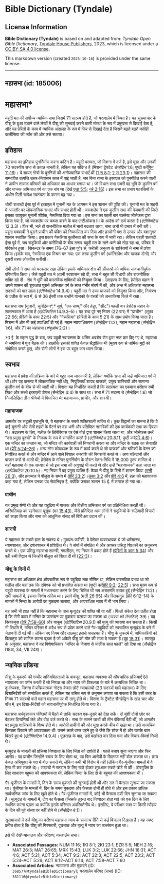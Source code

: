 # Bible Dictionary (Tyndale)

## License Information

**Bible Dictionary (Tyndale)** is based on and adapted from: _Tyndale Open Bible Dictionary_, [Tyndale House Publishers](https://tyndaleopenresources.com/), 2023, which is licensed under a [CC BY-SA 4.0 license](https://creativecommons.org/licenses/by-sa/4.0/legalcode.en).

This markdown version (created `2025-10-16`) is provided under the same license.



--------------------------------

## महासभा (id: 185006)

महासभा\*
========

यहूदी मत की सर्वोच्च न्यायिक सभा जिसमें 71 सदस्य होते हैं, जो यरूशलेम में स्थित है। यह सुसमाचार के यीशु के दुःख उठाने वाले लेखों में यीशु की सुनवाई करने वाली संस्था के रूप में प्रमुखता से दिखाई देता है, और यह प्रेरितों के काम में न्यायिक अदालत के रूप में फिर से दिखाई देता है जिसने बढ़ते बढ़ते मसीही कलीसिया की जाँच की और उसे सताया।

इतिहास
------

महासभा का इतिहास पुनर्निर्माण करना कठिन है। यहूदी परम्परा, जो मिशना में दर्ज है, इसे मूसा और उनकी 70 सदस्यीय सभा से उत्पन्न मानती है, लेकिन यह संदिग्ध है (मिशना ट्रैक्टेट *सैन्हेद्रिन* 1:6; पुष्टी करें[गिन 11:16](https://ref.ly/Num11:16))। ये शायद गोत्रों के पुरनियों की अनौपचारिक सभाएँ थीं ([1 रा 8:1](https://ref.ly/1Kgs8:1); [2 रा 23:1](https://ref.ly/2Kgs23:1))। महासभा की सम्भावित उत्पत्ति उत्तर\-निर्वासन काल में पाई जाती है, जब बिना राजा के इस्राएल को पुनर्गठित करने वालों ने प्राचीन शासक परिवारों को अधिकार का आधार बनाया था। जो विधान सभा उभरी वह भूमि के कुलीन वर्ग और याजक अभिजात वर्ग का एक संघ था (देखें [एज्रा 5:5](https://ref.ly/Ezra5:5); [नहे 2:16](https://ref.ly/Neh2:16))। इस सभा का प्रभाव फारसियों के अधीन मिली सापेक्ष स्वतंत्रता के कारण बढ़ गया।

चौथी शताब्दी ईसा पूर्व में इस्राएल में यूनानी मत के आगमन ने इस शासन की पुष्टि की। यूनानी मत के शहरों में आमतौर पर लोकतांत्रिक सभाएं और सभाएं होती थीं। यरूशलेम ने एक कुलीन सभा की मेजबानी की जिसे इसका उपयुक्त यूनानी शीर्षक, गेरूसिया दिया गया था। इस सभा का पहली बार उल्लेख जोसेफस द्वारा किया गया है, जो यरूशलेम पर कब्जा करने के बाद एन्टीओकस III के आदेश को दर्ज करता है (*एंटीक्विटिस* 12\.3\.3\)। फिर भी, भले ही राजनीतिक माहौल में भारी बदलाव आया, सभा अभी भी प्रभाव में बनी रही। यहूदा मक्काबी ने पुराने प्राचीन की पंक्ति को निष्कासित कर दिया और हस्मोनी वंश से उत्पन्न और वंशानुगत शासन स्थापित किया। इस प्रकार गेरूसिया कुलीनता की सभा के रूप में जारी रहा। लेकिन पहली शताब्दी ईसा पूर्व में, जब सदूकियों और फरीसियों के बीच तनाव यहूदी मत के ताने\-बाने को तोड़ रहा था, परिषद में परिवर्तन हुआ। सिकन्दर के समय (76–67 ईसा पूर्व) से, फरीसी अनुनय के शास्त्रियों ने सभा में प्रवेश किया।इसके बाद, गेरूसिया एक मिश्रण बन गया: एक तरफ कुलीन वर्ग (धर्मनिरपेक्ष और याजक दोनों) और दूसरी तरफ लोकप्रिय फरीसी।

रोमी लोगों ने सभा को बरकरार रखा लेकिन इसके अधिकार क्षेत्र की सीमाओं को अधिक सावधानीपूर्वक परिभाषित किया। जैसे यहूदी मत ने अपनी स्वशासन खो दी, सभा ने बहुत सी विधायी और राजनीतिक शक्ति खो दी। रोम ने भूमि की वास्तविक शक्तियों को नियुक्त किया। उदाहरण के लिए, हेरोदेस महान ने अपने शासन की शुरुआत पुराने अभिजात वर्ग के साथ गंभीर संघर्ष में की, और अन्त में अधिकांश महासभा सदस्यों को मार डाला (*एंटीक्विटिस* 14\.9\.4\)। यहूदी मत ने उच्च याजको को नियुक्त किया और, नियंत्रण के प्रतीक के रूप में, 6 से 36 ईस्वी तक उन्होंने याजको के वस्त्रों को अन्ताकिया किले में रखा।

महासभा नाम (यूनानी, सुनेद्रियन*,* सूर्य, "एक साथ," और हेड्रा, "सीट") पहली बार हेरोदेस महान के शासनकाल में आता है (*एंटीक्विटिस* 14\.9\.3–5\)। यह शब्द पूरे नए नियम (22 बार) में "प्राचीन" (लूका 22:66; प्रेरितों के काम 22:5\) और "गेरूसिया" (प्रेरितों के काम 5:21\) के साथ प्रयोग किया जाता है। मिशना में और भी कई उपाधियाँ दी गई हैं: महान न्यायाधिकरण (*सैन्हेद्रिन* 11:2\), महान महासभा (*सैन्हेद्रिन* 1:6\), और 71 का महासभा (*शेबूओथ* 2:2\)।

70 ई. के महान युद्ध के बाद, जब यहूदी स्वायत्तता के अंतिम अवशेष रोम द्वारा नष्ट कर दिए गए थे, महासभा ने जमनिया में पुनः बैठक की। हालांकि इसकी शक्ति केवल सैद्धांतिक थी (मुख्य रूप से धार्मिक मुद्दों को संबोधित करते हुए), और रोमी लोगों ने इस पर बहुत कम ध्यान किया।

स्वभाव
------

महासभा में प्रवेश की प्रक्रिया के बारे में बहुत कम जानकारी है, लेकिन क्योंकि सभा की जड़ें अभिजात वर्ग में थीं (और यह वास्तव में लोकतांत्रिक नहीं थी), नियुक्तियाँ शायद याजको, प्रमुख शास्त्रियों और सामान्य कुलीन वर्ग के बीच से की जाती थीं। मिशना यह निर्धारित करती है कि सदस्यता का एकमात्र परीक्षण रब्बी शिक्षा और सच्चे इस्राएली वंशज (सैन्हेद्रिन 4:4\) के साथ था। सभा में 71 सदस्य थे (सैन्हेद्रिन 1:6\) जो निम्नलिखित तीन श्रेणियों में विभाजित थे: महायाजक, प्राचीन, और शास्त्री।

### महायाजक

आमतौर पर सदूकी पृष्ठभूमि से, ये महासभा के सबसे शक्तिशाली व्यक्ति थे। कुछ विद्वानों का मानना है कि वे कई यूनानी और रोमी शहरों के पैटर्न पर दस धनी और प्रतिष्ठित नागरिकों की एक कार्यकारी सभा का हिस्सा थे। उदाहरण के लिए, गलील के तिबिरियास पर ऐसे बोर्ड द्वारा शासन किया जाता था, और जोसेफस उन्हें "दस प्रमुख पुरुषों" के निकाय के रूप में सन्दर्भित करते हैं (*एंटीक्विटिस* 20\.8\.11; पुष्टी करें[प्रेरि 4:6](https://ref.ly/Acts4:6))। एक मन्दिर का कप्तान था, जो मन्दिर की कार्यवाही की निगरानी करता था और मन्दिर के रक्षक का सेनापति था ([प्रेरि 5:24–26](https://ref.ly/Acts5:24-Acts5:26))। अन्य लोग कोषाध्यक्ष के रूप में कार्य करते थे जो याजकों और श्रमिकों के वेतन को नियंत्रित करते थे और मन्दिर में आने वाले विशाल धनराशि की निगरानी करते थे। आय बलिदानों और बाजार करों से आती थी; हेरोदेस के मन्दिर पुनर्निर्माण के दौरान वेतन\-निधि में 18,000 पुरुष शामिल थे। यहाँ महासभा के एक अध्यक्ष थे जो इस सभा की अगुवाई भी करते थे और उन्हें "महायाजक" कहा जाता था (*एंटीक्विटिस* 20\.10\.5\)। नए नियम में वह प्रमुख व्यक्ति हैं: कैफा ने यीशु के दिनों में शासन किया ([मत्ती 26:3](https://ref.ly/Matt26:3)), और हनन्याह ने पौलुस के समय में ([प्रेरि 23:2](https://ref.ly/Acts23:2))।[लूका 3:2](https://ref.ly/Luke3:2) और [प्रेरि 4:6](https://ref.ly/Acts4:6) में, हन्ना को महायाजक कहा गया है, लेकिन उनका पद सेवानिवृत्त है, क्योंकि उसका शासन 15 ई. में समाप्त हो गया था।

### प्राचीन

यह प्रमुख श्रेणी थी और यह यहूदिया में याजक और वित्तीय अभिजात वर्ग का प्रतिनिधित्व करती थी। अरिमतियाह का रहनेवाला यूसुफ (मर [15:43](https://ref.ly/Mark15:43)), जैसे प्रतिष्ठित आम लोगों ने सदूकियों के रूढ़िवादी विचारों को साझा किया और सभा को आधुनिक संसद की विविधता प्रदान की।

### शास्त्री

ये महासभा के सबसे हाल के सदस्य थे। मुख्यतः फरीसी, वे पेशेवर व्यवस्थापक थे जो धर्मशास्त्र, न्यायशास्त्र, और दर्शनशास्त्र में प्रशिक्षित थे। वे संघों में संगठित थे और अक्सर प्रसिद्ध शिक्षकों का अनुसरण करते थे। एक प्रसिद्ध महासभा शास्त्री, गमलीएल, नए नियम में प्रकट होते हैं ([प्रेरितों के काम 5:34](https://ref.ly/Acts5:34)) और वही रब्बी विद्वान थे जिन्होंने पौलुस को शिक्षा दी थी ([22:3](https://ref.ly/Acts22:3))।

### यीशु के दिनों में

महासभा का अधिकार क्षेत्र औपचारिक रूप से यहूदिया तक सीमित था, लेकिन वास्तविक प्रभाव था जो गलील और यहां तक कि दमिश्क को भी प्रभावित करता था (पुष्टी करें[प्रेरि 9:2](https://ref.ly/Acts9:2); [22:5](https://ref.ly/Acts22:5))। सभा मुख्य रूप से यहूदी व्यवस्था के मामलों में मध्यस्थता करने के लिए चिंतित थी जब असहमति उत्पन्न हुई (सैन्हेद्रिन 11:2\)। सभी मामलों में, इसका निर्णय अंतिम था। इसने यीशु ([मत्ती 26:65](https://ref.ly/Matt26:65)) और स्तिफनुस ([प्रेरि 6:12–14](https://ref.ly/Acts6:12-Acts6:14)) के मामलों में निन्दा के आरोपों का मुकदमा चलाया, और आपराधिक न्याय में भी भाग लिया।

यह अभी भी ज्ञात नहीं है कि महासभा के पास मृत्युदंड की शक्ति थी या नहीं। फिलो संकेत देता प्रतीत होता है कि रोमी काल में मन्दिर के उल्लंघन पर मुकदमा चलाया जा सकता था (*गायस को लेगाटियो,* 39\)। यह स्तिफनुस ([प्रेरि 7:58–60](https://ref.ly/Acts7:58-Acts7:60)) और याकूब (*एंटीक्विटिस* 20\.9\.1\) की मृत्यु की व्याख्या कर सकता है। किसी भी स्थिति में, मन्दिर परिसर में अवैध रूप से प्रवेश करने वाले गैर\-यहूदियों को स्वचालित मृत्युदंड के बारे में चेतावनी दी गई थी। लेकिन नए नियम और तालमुद इससे असहमत हैं। यीशु के मुकदमे में, अधिकारियों को पिलातुस को शामिल करना पड़ता है जो अकेले यीशु को मौत की सजा दे सकता है (यूह [18:31](https://ref.ly/John18:31))। तालमुद के अनुसार, महासभा ने यह विशेषाधिकार "मन्दिर के विनाश से चालीस साल पहले" खो दिया था (*सैन्हेद्रिन* I18अ, 34; VII 24ब)।

न्यायिक प्रक्रिया
-----------------

यीशु के मुकदमे की गम्भीर अनियमितताओं के बावजूद, महासभा व्यवस्था की औपचारिक प्रक्रियाएँ ऐसे न्यायालय का वर्णन करती हैं जो निष्पक्ष था और न्याय की विफलता के बारे में अत्यधिक चिंतित था। दुर्भाग्यवश, मिशना में प्रक्रियात्मक नोट्स केवल छोटे न्यायालयों (23 सदस्यों वाले महासभा) के लिए दिशानिर्देशों को सम्बोधित करते हैं, लेकिन यह उचित रूप से अनुमान लगाया जा सकता है कि इसी तरह के नियम 71 सदस्यों वाले महान महासभा पर भी लागू होते थे। मिशना के ट्रैक्टेट सैनहेड्रिन के खंड चार और पाँच में, इन दिशा\-निर्देशों को सावधानीपूर्वक निर्धारित किया गया है।

महासभा अर्धवृत्ताकार पंक्तियों में बैठते थे ताकि सदस्य एक\-दूसरे को देख सकें। दो मुंशी दोनों छोर पर बैठकर टिप्पणियाँ लेते और वोट दर्ज करते थे। सभा के सामने छात्रों की तीन पंक्तियाँ बैठी थीं, जो आमतौर पर प्रमुख शास्त्रियों के शिष्य होते थे। आरोपी प्राचीनों की ओर मुख करके बीच में खड़ा था। उसे अत्यधिक विनम्रता दिखाने की आवश्यकता थी: उसने काले वस्त्र पहने हुए थे जैसे कि शोक में हो और उसके बाल बिखरे हुए थे (*एंटीक्विटिस* 14\.9\.4\)। पूछताछ के बाद, उसे बर्खास्त कर दिया गया और विचार\-विमर्श निजी थे।

मृत्युदंड के मामलों की प्रक्रिया निष्पक्षता के लिए चिंता को दर्शाती है। पहले बचाव सुना जाएगा और फिर आरोप। वह प्राचीन जिन्होंने बचाव के लिए बोला था, वह फिर आरोपी के खिलाफ नहीं बोल सकता था। छात्र केवल अभियुक्त के पक्ष में बोल सकते थे, लेकिन कभी भी विरोध में नहीं (लेकिन गैर\-पूंजीगत मामलों में वे ऐसा भी कर सकते थे)। सदस्यों ने मतदान के लिए खड़े होकर शुरुआत सबसे छोटे से की। दोषमुक्ति के लिए साधारण बहुमत की आवश्यकता थी, लेकिन निन्दा के लिए दो के बहुमत की आवश्यकता थी।

गैर\-पूंजीगत के मामलों में, दिन के समय मुकदमे की सुनवाई होती थी और रात में फैसला सुनाया जा सकता था। पूंजीगत के मामलों में, दिन के समय मुकदमा और फैसला दोनों ही होते थे और इस प्रकार अधिक सार्वजनिक जांच के लिए खुले होते थे। गैर\-पूंजीगत मामलों में, कोई भी फैसला उसी दिन सुनाया जा सकता है। मृत्युदंड के मामलों में, दोष का फैसला (जिसके तुरन्त बाद निष्पादन होता था) को एक दिन के लिए स्थगित करना पड़ता था क्योंकि इसके परिणाम अपरिवर्तनीय थे। इसलिए, ये परीक्षण सब्त या किसी त्यौहार के दिन की पूर्व संध्या पर नहीं होने थे (*सैन्हेद्रिन* 4:1\)।

सुसमाचारों में दर्ज यीशु का परीक्षण महासभा न्याय के सामान्य रीति से कई विचलन दिखाता है। यह स्पष्ट प्रतीत होता है कि यीशु की गिरफ्तारी, पूछताछ और मृत्यु में न्याय का उल्लंघन हुआ था।

इसे भी *देखें* न्यायालय और परीक्षण; यरूशलेम सभा।

* **Associated Passages:** NUM 11:16; 1KI 8:1; 2KI 23:1; EZR 5:5; NEH 2:16; MAT 26:3; MAT 26:65; MRK 15:43; LUK 3:2; LUK 22:66; JHN 18:31; ACT 4:6; ACT 5:21; ACT 5:34; ACT 9:2; ACT 22:3; ACT 22:5; ACT 23:2; ACT 5:24–ACT 5:26; ACT 6:12–ACT 6:14; ACT 7:58–ACT 7:60
* **Associated Articles:** न्यायालय और मुकदमे (ID: `368577@tyndaleBibleDictionary`); यरूशलेम परिषद (सभा) (ID: `381116@tyndaleBibleDictionary`)

